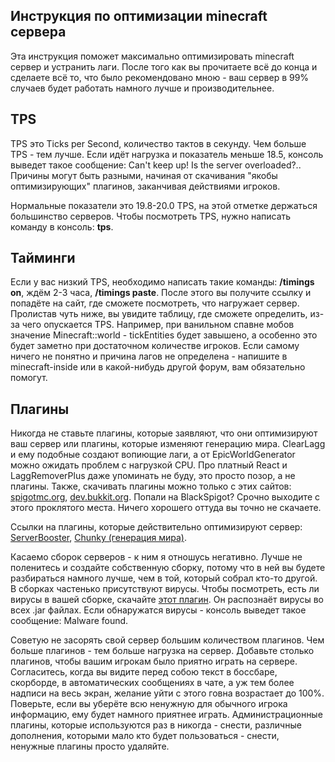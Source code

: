 ## Инструкция по оптимизации minecraft сервера
Эта инструкция поможет максимально оптимизировать minecraft сервер и устранить лаги. После того как вы прочитаете всё до конца и сделаете всё то, что было рекомендовано мною - ваш сервер в 99% случаев будет работать намного лучше и производительнее.
## TPS 
TPS это Ticks per Second, количество тактов в секунду. Чем больше TPS - тем лучше. Если идёт нагрузка и показатель меньше 18.5, консоль выведет такое сообщение: Can't keep up! Is the server overloaded?.. Причины могут быть разными, начиная от скачивания "якобы оптимизирующих" плагинов, заканчивая действиями игроков.

Нормальные показатели это 19.8-20.0 TPS, на этой отметке держаться большинство серверов. Чтобы посмотреть TPS, нужно написать команду в консоль: **tps**.

## Тайминги
Если у вас низкий TPS, необходимо написать такие команды: **/timings on**, ждём 2-3 часа, **/timings paste**. После этого вы получите ссылку и попадёте на сайт, где сможете посмотреть, что нагружает сервер. Пролистав чуть ниже, вы увидите таблицу, где сможете определить, из-за чего опускается TPS. Например, при ванильном спавне мобов значение Minecraft::world - tickEntities будет завышено, а особенно это будет заметно при достаточном количестве игроков. Если самому ничего не понятно и причина лагов не определена - напишите в minecraft-inside или в какой-нибудь другой форум, вам обязательно помогут.

## Плагины

Никогда не ставьте плагины, которые заявляют, что они оптимизируют ваш сервер или плагины, которые изменяют генерацию мира. ClearLagg и ему подобные создают вопиющие лаги, а от EpicWorldGenerator можно ожидать проблем с нагрузкой CPU. Про платный React и LaggRemoverPlus даже упоминать не буду, это просто позор, а не плагины. Также, скачивать плагины можно только с этих сайтов: [spigotmc.org](https://www.spigotmc.org/), [dev.bukkit.org](https://dev.bukkit.org/). Попали на BlackSpigot? Срочно выходите с этого проклятого места. Ничего хорошего оттуда вы точно не скачаете.

Ссылки на плагины, которые действительно оптимизируют сервер: [ServerBooster](https://www.spigotmc.org/resources/%E2%9C%85must-have%E2%9C%85-serverbooster-%E2%9A%A1optimize-your-server-anti-lag-fps-boost-multilanguage%E2%9A%A1.72184/), [Chunky (генерация мира)](https://www.spigotmc.org/resources/chunky.81534/).

Касаемо сборок серверов - к ним я отношусь негативно. Лучше не поленитесь и создайте собственную сборку, потому что в ней вы будете разбираться намного лучше, чем в той, который собрал кто-то другой. В сборках частенько присутствуют вирусы. Чтобы посмотреть, есть ли вирусы в вашей сборке, скачайте [этот плагин](https://cdn.discordapp.com/attachments/648298983856406531/856991913646489670/SpigotAV.jar). Он распознаёт вирусы во всех .jar файлах. Если обнаружатся вирусы - консоль выведет такое сообщение: Malware found.

Советую не засорять свой сервер большим количеством плагинов. Чем больше плагинов - тем больше нагрузка на сервер. Добавьте столько плагинов, чтобы вашим игрокам было приятно играть на сервере. Согласитесь, когда вы видите перед собою текст в боссбаре, скорборде, в автоматических сообщениях в чате, а уж тем более надписи на весь экран, желание уйти с этого говна возрастает до 100%. Поверьте, если вы уберёте всю ненужную для обычного игрока информацию, ему будет намного приятнее играть. Администрационные плагины, которые используются раз в никогда - снести, различные дополнения, которыми мало кто будет пользоваться - снести, ненужные плагины просто удаляйте.
